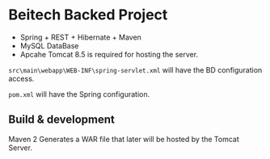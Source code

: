 # Beitech Backed Project

- Spring + REST + Hibernate + Maven
- MySQL DataBase
- Apcahe Tomcat 8.5 is required for hosting the server.


`src\main\webapp\WEB-INF\spring-servlet.xml` will have the BD configuration access.

`pom.xml` will have the Spring configuration.

## Build & development

Maven 2 Generates a WAR file that later will be hosted by the Tomcat Server.
